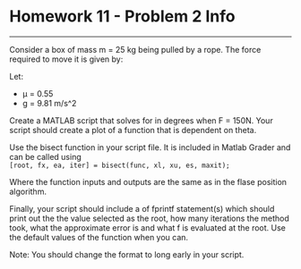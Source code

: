 # Homework 11 - Problem 2 Info
---
Consider a box of mass m = 25 kg being pulled by a rope. The force required to move it is given by:



Let: 
- μ = 0.55
- g = 9.81 m/s^2
    
Create a MATLAB script that solves for  in degrees when F = 150N. Your script should create a plot of a function that is dependent on theta.

Use the bisect function in your script file. It is included in Matlab Grader and can be called using <br />
`[root, fx, ea, iter] = bisect(func, xl, xu, es, maxit);`

Where the function inputs and outputs are the same as in the flase position algorithm.

Finally, your script should include a of fprintf statement(s) which should print out the the value selected as the root, how many iterations the method took, what the approximate error is and what f is evaluated at the root. Use the default values of the function when you can.

Note: You should change the format to long early in your script.
